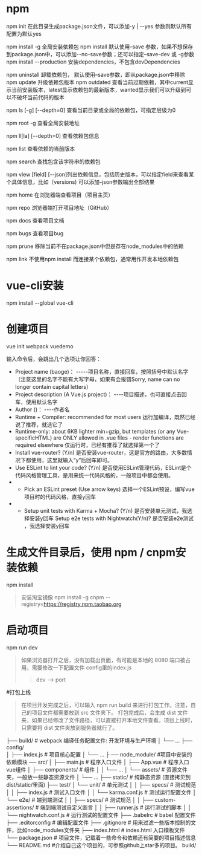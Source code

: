 # npm
npm init 在此目录生成package.json文件，可以添加-y | --yes 参数则默认所有配置为默认yes

npm install <package> -g 全局安装依赖包
npm install <package> 默认使用–save 参数，如果不想保存到package.json中，可以添加--no-save参数；还可以指定–save-dev 或 -g参数
npm install --production 安装dependencies，不包含devDependencies

npm uninstall <package> 卸载依赖包， 默认使用–save参数，即从package.json中移除
npm update <package> 升级依赖包版本
npm outdated 查看当前过期依赖，其中current显示当前安装版本，latest显示依赖包的最新版本，wanted显示我们可以升级到可以不破坏当前代码的版本

npm ls [-g] [--depth=0] 查看当前目录或全局的依赖包，可指定层级为0

npm root -g 查看全局安装地址

npm ll[la] [--depth=0] 查看依赖包信息

npm list <package>查看依赖的当前版本

npm search <string> 查找包含该字符串的依赖包

npm view <package> [field] [--json]列出依赖信息，包括历史版本，可以指定field来查看某个具体信息，比如（versions) 可以添加–json参数输出全部结果

npm home <package> 在浏览器端查看项目（项目主页）

npm repo <package> 浏览器端打开项目地址（GitHub）

npm docs <packge> 查看项目文档

npm bugs <packge> 查看项目bug

npm prune 移除当前不在package.json中但是存在node_modules中的依赖

npm link 不使用npm install 而连接某个依赖包，通常用作开发本地依赖包 




# vue-cli安装
npm install --global vue-cli

# 创建项目
vue init webpack vuedemo

输入命令后，会跳出几个选项让你回答：
* Project name (baoge)： -----项目名称，直接回车，按照括号中默认名字（注意这里的名字不能有大写字母，如果有会报错Sorry, name can no longer contain capital letters）
* Project description (A Vue.js project)： ----项目描述，也可直接点击回车，使用默认名字
* Author ()： ----作者名
* Runtime + Compiler: recommended for most users 运行加编译，既然已经说了推荐，就选它了
* Runtime-only: about 6KB lighter min+gzip, but templates (or any Vue-specificHTML) are ONLY allowed in .vue files - render functions are required elsewhere 仅运行时，已经有推荐了就选择第一个了
* Install vue-router? (Y/n) 是否安装vue-router，这是官方的路由，大多数情况下都使用，这里就输入“y”后回车即可。
* Use ESLint to lint your code? (Y/n) 是否使用ESLint管理代码，ESLint是个代码风格管理工具，是用来统一代码风格的，一般项目中都会使用。
* * Pick an ESLint preset (Use arrow keys) 选择一个ESLint预设，编写vue项目时的代码风格，直接y回车
* * Setup unit tests with Karma + Mocha? (Y/n) 是否安装单元测试，我选择安装y回车
Setup e2e tests with Nightwatch(Y/n)? 是否安装e2e测试 ，我选择安装y回车

# 生成文件目录后，使用 npm / cnpm安装依赖
npm install
> 安装淘宝镜像 npm install -g cnpm --registry=https://registry.npm.taobao.org

# 启动项目
npm run dev 
> 如果浏览器打开之后，没有加载出页面，有可能是本地的 8080 端口被占用，需要修改一下配置文件 config里的index.js
>> dev --> port

#打包上线

> 在项目开发完成之后，可以输入 npm run build 来进行打包工作。注意，自己的项目文件都需要放到 src 文件夹下。
> 打包完成后，会生成 dist 文件夹，如果已经修改了文件路径，可以直接打开本地文件查看。项目上线时，只需要将 dist 文件夹放到服务器就行了。



├── build/                      # webpack 编译任务配置文件: 开发环境与生产环境
│   └── ...
├── config/                     
│   ├── index.js                # 项目核心配置
│   └── ...
├ ── node_module/               #项目中安装的依赖模块
   ── src/
│   ├── main.js                 # 程序入口文件
│   ├── App.vue                 # 程序入口vue组件
│   ├── components/             # 组件
│   │   └── ...
│   └── assets/                 # 资源文件夹，一般放一些静态资源文件
│       └── ...
├── static/                     # 纯静态资源 (直接拷贝到dist/static/里面)
├── test/
│   └── unit/                   # 单元测试
│   │   ├── specs/              # 测试规范
│   │   ├── index.js            # 测试入口文件
│   │   └── karma.conf.js       # 测试运行配置文件
│   └── e2e/                    # 端到端测试
│   │   ├── specs/              # 测试规范
│   │   ├── custom-assertions/  # 端到端测试自定义断言
│   │   ├── runner.js           # 运行测试的脚本
│   │   └── nightwatch.conf.js  # 运行测试的配置文件
├── .babelrc                    # babel 配置文件
├── .editorconfig               # 编辑配置文件
├── .gitignore                  # 用来过滤一些版本控制的文件，比如node_modules文件夹 
├── index.html                  # index.html 入口模板文件
└── package.json                # 项目文件，记载着一些命令和依赖还有简要的项目描述信息 
└── README.md                   #介绍自己这个项目的，可参照github上star多的项目。
build/
